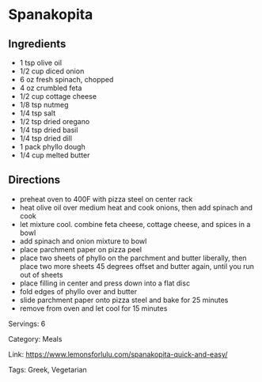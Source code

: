# Spanakopita

## Ingredients
- 1 tsp olive oil
- 1/2 cup diced onion
- 6 oz fresh spinach, chopped
- 4 oz crumbled feta
- 1/2 cup cottage cheese
- 1/8 tsp nutmeg
- 1/4 tsp salt
- 1/2 tsp dried oregano
- 1/4 tsp dried basil
- 1/4 tsp dried dill
- 1 pack phyllo dough
- 1/4 cup melted butter

## Directions
- preheat oven to 400F with pizza steel on center rack
- heat olive oil over medium heat and cook onions, then add spinach and cook
- let mixture cool. combine feta cheese, cottage cheese, and spices in a bowl
- add spinach and onion mixture to bowl
- place parchment paper on pizza peel
- place two sheets of phyllo on the parchment and butter liberally, then place two more sheets 45 degrees offset and butter again, until you run out of sheets
- place filling in center and press down into a flat disc
- fold edges of phyllo over and butter
- slide parchment paper onto pizza steel and bake for 25 minutes
- remove from oven and let cool for 15 minutes

Servings: 6

Category: Meals

Link: https://www.lemonsforlulu.com/spanakopita-quick-and-easy/

Tags: Greek, Vegetarian
